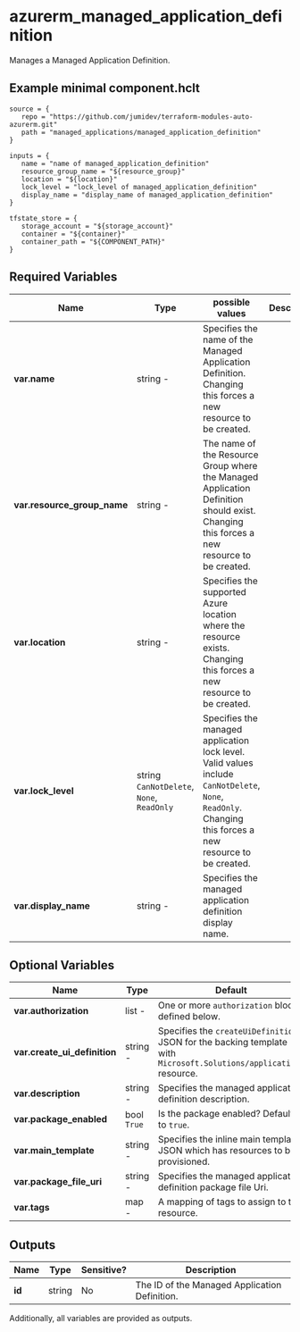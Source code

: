 # azurerm_managed_application_definition

Manages a Managed Application Definition.

## Example minimal component.hclt

```hcl
source = {
   repo = "https://github.com/jumidev/terraform-modules-auto-azurerm.git" 
   path = "managed_applications/managed_application_definition" 
}

inputs = {
   name = "name of managed_application_definition" 
   resource_group_name = "${resource_group}" 
   location = "${location}" 
   lock_level = "lock_level of managed_application_definition" 
   display_name = "display_name of managed_application_definition" 
}

tfstate_store = {
   storage_account = "${storage_account}" 
   container = "${container}" 
   container_path = "${COMPONENT_PATH}" 
}

```

## Required Variables

| Name | Type |  possible values |  Description |
| ---- | --------- |  ----------- | ----------- |
| **var.name** | string  -  |  Specifies the name of the Managed Application Definition. Changing this forces a new resource to be created. | 
| **var.resource_group_name** | string  -  |  The name of the Resource Group where the Managed Application Definition should exist. Changing this forces a new resource to be created. | 
| **var.location** | string  -  |  Specifies the supported Azure location where the resource exists. Changing this forces a new resource to be created. | 
| **var.lock_level** | string  `CanNotDelete`, `None`, `ReadOnly`  |  Specifies the managed application lock level. Valid values include `CanNotDelete`, `None`, `ReadOnly`. Changing this forces a new resource to be created. | 
| **var.display_name** | string  -  |  Specifies the managed application definition display name. | 

## Optional Variables

| Name | Type |  Default  |  Description |
| ---- | --------- |  ----------- | ----------- |
| **var.authorization** | list  -  |  One or more `authorization` block defined below. | 
| **var.create_ui_definition** | string  -  |  Specifies the `createUiDefinition` JSON for the backing template with `Microsoft.Solutions/applications` resource. | 
| **var.description** | string  -  |  Specifies the managed application definition description. | 
| **var.package_enabled** | bool  `True`  |  Is the package enabled? Defaults to `true`. | 
| **var.main_template** | string  -  |  Specifies the inline main template JSON which has resources to be provisioned. | 
| **var.package_file_uri** | string  -  |  Specifies the managed application definition package file Uri. | 
| **var.tags** | map  -  |  A mapping of tags to assign to the resource. | 



## Outputs

| Name | Type | Sensitive? | Description |
| ---- | ---- | --------- | --------- |
| **id** | string | No  | The ID of the Managed Application Definition. | 

Additionally, all variables are provided as outputs.

